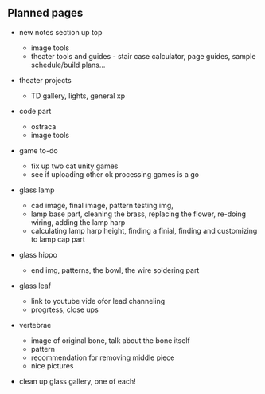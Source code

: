 ## Planned pages
- new notes section up top
    - image tools
    - theater tools and guides - stair case calculator, page guides, sample schedule/build plans...
- theater projects
    - TD gallery, lights, general xp
- code part
    - ostraca
    - image tools

- game to-do
    - fix up two cat unity games
    - see if uploading other ok processing games is a go

- glass lamp
    - cad image, final image, pattern testing img, 
    - lamp base part, cleaning the brass, replacing the flower, re-doing wiring, adding the lamp harp
    - calculating lamp harp height, finding a finial, finding and customizing to lamp cap part
- glass hippo
    - end img, patterns, the bowl, the wire soldering part
- glass leaf
    - link to youtube vide ofor lead channeling
    - progrtess, close ups
- vertebrae 
    - image of original bone, talk about the bone itself
    - pattern
    - recommendation for removing middle piece
    - nice pictures
- clean up glass gallery, one of each!